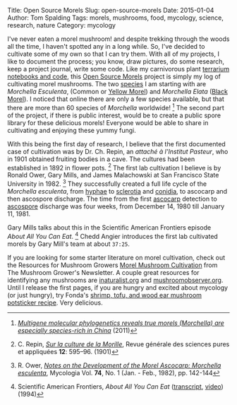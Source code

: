 Title: Open Source Morels
Slug: open-source-morels
Date: 2015-01-04
Author: Tom Spalding
Tags: morels, mushrooms, food, mycology, science, research, nature
Category: mycology

I've never eaten a morel mushroom! and despite trekking through the woods all the time, I haven't spotted any in a long while. So, I've decided to cultivate some of my own so that I can try them. With all of my projects, I like to document the process; you know, draw pictures, do some research, keep a project journal, write some code. Like my carnivorous plant [terrarium notebooks and code](https://github.com/digitalvapor/terrarium), this [Open Source Morels](https://github.com/digitalvapor/open-source-morels) project is simply my log of cultivating morel mushrooms. The two [species](https://en.wikipedia.org/wiki/Morchella#Species) I am starting with are *Morchella Esculenta*, (Common or [Yellow Morel](https://en.wikipedia.org/wiki/Morchella_esculenta)) and *Morchella Elata* ([Black Morel](https://en.wikipedia.org/wiki/Morchella_elata)). I noticed that online there are only a few species available, but that there are more than 60 species of *Morchella* worldwide! [^1] The second part of the project, if there is public interest, would be to create a public spore library for these delicious morels! Everyone would be able to share in cultivating and enjoying these yummy fungi.

[^1]: [*Multigene molecular phylogenetics reveals true morels (Morchella) are especially species-rich in China*](http://www.sciencedirect.com/science/article/pii/S1087184512000643) (2011)

With this being the first day of research, I believe that the first documented case of cultivation was by Dr. Ch. Repin, an *attaché à l'Institut Pasteur*, who in 1901 obtained fruiting bodies in a cave. The cultures had been established in 1892 in flower pots. [^2] The first lab cultivation I believe is by Ronald Ower, Gary Mills, and James Malachowski at San Francisco State University in 1982. [^3] They successfully created a full life cycle of the *Morchella esculenta*, from [hyphae](https://en.wikipedia.org/wiki/Hypha) to [sclerotia](https://en.wikipedia.org/wiki/Sclerotium) and [conidia](https://en.wikipedia.org/wiki/Conidium), to ascocarp and then ascospore discharge. The time from the first [ascocarp](https://en.wikipedia.org/wiki/Ascocarp) detection to [ascospore](https://en.wikipedia.org/wiki/Ascospore) discharge was four weeks, from December 14, 1980 till January 11, 1981.

[^2]: C. Repin, [*Sur la culture de la Morille*](http://www.biodiversitylibrary.org/item/41549#page/606/mode/1up), Revue générale des sciences pures et appliquées **12**: 595–96. (1901)

[^3]: R. Ower, [*Notes on the Development of the Morel Ascocarp: Morchella esculenta*](http://www.jstor.org/stable/3792639), Mycologia Vol. **74**, No. 1 (Jan. - Feb., 1982), pp. 142-144

Gary Mills talks about this in the Scientific American Frontiers episode *About All You Can Eat*. [^4] Chedd Angier introduces the first lab cultivated morels by Gary Mill's team at about `37:25`.

[^4]: Scientific American Frontiers, *About All You Can Eat* ([transcript](http://www.pbs.org/saf/transcripts/transcript502.htm#6), [video](http://chedd-angier.com/frontiers/season5.html)) (1994)

If you are looking for some starter literature on morel cultivation, check out the Resources for Mushroom Growers [Morel Mushroom Cultivation](http://mushroomcompany.com/resources/morels/index.shtml) from The Mushroom Grower's Newsletter. A couple great resources for identifying any mushrooms are [inaturalist.org](http://inaturalist.org) and [mushroomobserver.org](http://mushroomobserver.org). Until I release the first pages, if you are hungry and excited about mycology (or just hungry), try Fonda's [shrimp, tofu, and wood ear mushroom potsticker recipe](potstickers.html). Very delicious.
